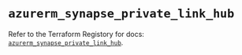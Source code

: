 # `azurerm_synapse_private_link_hub`

Refer to the Terraform Registory for docs: [`azurerm_synapse_private_link_hub`](https://registry.terraform.io/providers/hashicorp/azurerm/3.78.0/docs/resources/synapse_private_link_hub).
